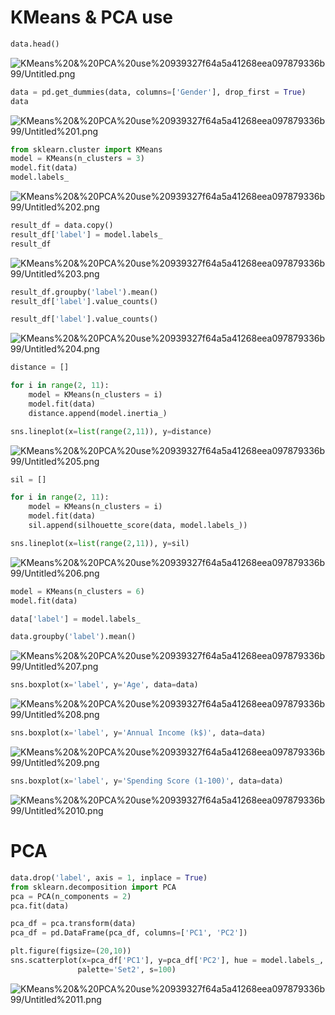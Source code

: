 # KMeans & PCA use

```python
data.head()
```

![KMeans%20&%20PCA%20use%20939327f64a5a41268eea097879336b99/Untitled.png](KMeans%20&%20PCA%20use%20939327f64a5a41268eea097879336b99/Untitled.png)

```python
data = pd.get_dummies(data, columns=['Gender'], drop_first = True)
data
```

![KMeans%20&%20PCA%20use%20939327f64a5a41268eea097879336b99/Untitled%201.png](KMeans%20&%20PCA%20use%20939327f64a5a41268eea097879336b99/Untitled%201.png)

```python
from sklearn.cluster import KMeans
model = KMeans(n_clusters = 3)
model.fit(data)
model.labels_
```

![KMeans%20&%20PCA%20use%20939327f64a5a41268eea097879336b99/Untitled%202.png](KMeans%20&%20PCA%20use%20939327f64a5a41268eea097879336b99/Untitled%202.png)

```python
result_df = data.copy()
result_df['label'] = model.labels_
result_df
```

![KMeans%20&%20PCA%20use%20939327f64a5a41268eea097879336b99/Untitled%203.png](KMeans%20&%20PCA%20use%20939327f64a5a41268eea097879336b99/Untitled%203.png)

```python
result_df.groupby('label').mean()
result_df['label'].value_counts()
```

```python
result_df['label'].value_counts()
```

![KMeans%20&%20PCA%20use%20939327f64a5a41268eea097879336b99/Untitled%204.png](KMeans%20&%20PCA%20use%20939327f64a5a41268eea097879336b99/Untitled%204.png)

```python
distance = []

for i in range(2, 11):
    model = KMeans(n_clusters = i)
    model.fit(data)
    distance.append(model.inertia_)
```

```python
sns.lineplot(x=list(range(2,11)), y=distance)
```

![KMeans%20&%20PCA%20use%20939327f64a5a41268eea097879336b99/Untitled%205.png](KMeans%20&%20PCA%20use%20939327f64a5a41268eea097879336b99/Untitled%205.png)

```python
sil = []

for i in range(2, 11):
    model = KMeans(n_clusters = i)
    model.fit(data)
    sil.append(silhouette_score(data, model.labels_))
```

```python
sns.lineplot(x=list(range(2,11)), y=sil)
```

![KMeans%20&%20PCA%20use%20939327f64a5a41268eea097879336b99/Untitled%206.png](KMeans%20&%20PCA%20use%20939327f64a5a41268eea097879336b99/Untitled%206.png)

```python
model = KMeans(n_clusters = 6)
model.fit(data)
```

```python
data['label'] = model.labels_
```

```python
data.groupby('label').mean()
```

![KMeans%20&%20PCA%20use%20939327f64a5a41268eea097879336b99/Untitled%207.png](KMeans%20&%20PCA%20use%20939327f64a5a41268eea097879336b99/Untitled%207.png)

```python
sns.boxplot(x='label', y='Age', data=data)
```

![KMeans%20&%20PCA%20use%20939327f64a5a41268eea097879336b99/Untitled%208.png](KMeans%20&%20PCA%20use%20939327f64a5a41268eea097879336b99/Untitled%208.png)

```python
sns.boxplot(x='label', y='Annual Income (k$)', data=data)
```

![KMeans%20&%20PCA%20use%20939327f64a5a41268eea097879336b99/Untitled%209.png](KMeans%20&%20PCA%20use%20939327f64a5a41268eea097879336b99/Untitled%209.png)

```python
sns.boxplot(x='label', y='Spending Score (1-100)', data=data)
```

![KMeans%20&%20PCA%20use%20939327f64a5a41268eea097879336b99/Untitled%2010.png](KMeans%20&%20PCA%20use%20939327f64a5a41268eea097879336b99/Untitled%2010.png)

# PCA

```python
data.drop('label', axis = 1, inplace = True)
from sklearn.decomposition import PCA
pca = PCA(n_components = 2)
pca.fit(data)

pca_df = pca.transform(data)
pca_df = pd.DataFrame(pca_df, columns=['PC1', 'PC2'])

plt.figure(figsize=(20,10))
sns.scatterplot(x=pca_df['PC1'], y=pca_df['PC2'], hue = model.labels_,
               palette='Set2', s=100)
```

![KMeans%20&%20PCA%20use%20939327f64a5a41268eea097879336b99/Untitled%2011.png](KMeans%20&%20PCA%20use%20939327f64a5a41268eea097879336b99/Untitled%2011.png)